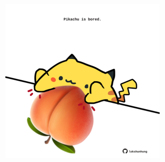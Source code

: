 <!-- built at 21/01/2022, 22:01:00 UTC -->
<p align="center">
  <img width="500" height="500" src="./ReadmeImage.svg">
</p>
